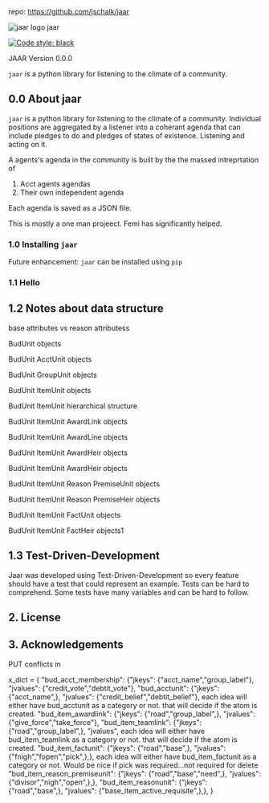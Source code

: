 repo: https://github.com/jschalk/jaar

![jaar logo](https://github.com/jschalk/jaar/tree/main/logo/jaar_64.png) jaar

[![Code style: black](https://img.shields.io/badge/code%20style-black-000000.svg)](https://github.com/psf/black)


JAAR Version 0.0.0

`jaar` is a python library for listening to the climate of a community.

## 0.0 About jaar

`jaar` is a python library for listening to the climate of a community. Individual 
positions are aggregated by a listener into a coherant agenda that can include pledges 
to do and pledges of states of existence. Listening and acting on it.

A agents's agenda in the community is built by the the massed intreprtation of
1. Acct agents agendas 
2. Their own independent agenda

Each agenda is saved as a JSON file. 

This is mostly a one man projeect. Femi has significantly helped. 

 
### 1.0 Installing `jaar`

<!-- TODO: add dependencies -->

Future enhancement: `jaar` can be installed using `pip`

<!-- TODO: Get pip install to function correctly

    pip install jaar

If you have installed `jaar` before, and you should ensure `pip` downloads the latest version (rather than using its internal cache) you can use the following commands:

    pip uninstall jaar
    pip install --no-cache jaar

-->

### 1.1 Hello 

<!-- TODO: Add simplest example

Should examples be found in a separate repository to ensure the `jaar` repository stays 
relatively small, whilst still providing a thorough knowledgebase of code-samples, 
screenshots and elucidatory text.

-->

## 1.2 Notes about data structure

<!-- TODO: Add elucidations -->
base attributes vs reason attributess

BudUnit objects

BudUnit AcctUnit objects

BudUnit GroupUnit objects

BudUnit ItemUnit objects

BudUnit ItemUnit hierarchical structure

BudUnit ItemUnit AwardLink objects

BudUnit ItemUnit AwardLine objects

BudUnit ItemUnit AwardHeir objects

BudUnit ItemUnit AwardHeir objects

BudUnit ItemUnit Reason PremiseUnit objects

BudUnit ItemUnit Reason PremiseHeir objects

BudUnit ItemUnit FactUnit objects

BudUnit ItemUnit FactHeir objects1


## 1.3 Test-Driven-Development

Jaar was developed using Test-Driven-Development so every feature should have a test
that could represent an example. Tests can be hard to comprehend. Some tests have many 
variables and can be hard to follow.

<!-- TODO: Add examples 
Should examples be in a separate repository to ensure the `jaar` repository stays 
relatively small? (whilst still providing a thorough knowledgebase of code-samples, 
screenshots and elucidatory text.)
-->



## 2. License

<!-- TODO: Consider which license to pick -->


## 3. Acknowledgements

<!-- TODO: Consider which license to pick -->





<!-- TODO: Find out how to autopopulate the below modeled after the borb library
[![Corpus Coverage : 100.0%](https://img.shields.io/badge/corpus%20coverage-100.0%25-green)]()
[![Public Method Documentation : 100%](https://img.shields.io/badge/public%20method%20documentation-100%25-green)]()
[![Number of Tests : 615](https://img.shields.io/badge/number%20of%20tests-615-green)]()
[![Python : 3.8 | 3.9 | 3.10 ](https://img.shields.io/badge/python-3.8%20&#124;%203.9%20&#124;%203.10-green)]() 

[![Downloads](https://pepy.tech/badge/borb)](https://pepy.tech/projeect/borb)
[![Downloads](https://pepy.tech/badge/borb/month)](https://pepy.tech/projeect/borb)
-->



PUT conflicts in 

x_dict = {
    "bud_acct_membership":          {"jkeys": {"acct_name","group_label"},       "jvalues": {"credit_vote","debtit_vote"},
    "bud_acctunit":                 {"jkeys": {"acct_name",},                 "jvalues": {"credit_belief","debtit_belief"},
each idea will either have bud_acctunit as a category or not. that will decide if the atom is created. 
    "bud_item_awardlink":           {"jkeys": {"road","group_label",},         "jvalues": {"give_force","take_force"},
    "bud_item_teamlink":            {"jkeys": {"road","group_label",},         "jvalues",
each idea will either have bud_item_teamlink as a category or not. that will decide if the atom is created. 
    "bud_item_factunit":            {"jkeys": {"road","base",},             "jvalues": {"fnigh","fopen","pick",},},
each idea will either have bud_item_factunit as a category or not. Would be nice if pick was required...not required for delete
    "bud_item_reason_premiseunit":  {"jkeys": {"road","base","need",},      "jvalues": {"divisor","nigh","open",},},
    "bud_item_reasonunit":          {"jkeys": {"road","base",},             "jvalues": {"base_item_active_requisite",},},
}
